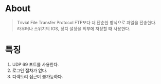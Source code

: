 # About
> Trivial File Transfer Protocol
> FTP보다 더 단순한 방식으로 파일을 전송한다.
> 라우터나 스위치의 IOS, 장치 설정을 외부에 저장할 때 사용한다.
# 특징
1. UDP 69 포트를 사용한다.
2. 로그인 절차가 없다.
3. 디렉토리 접근이 불가능하다.

